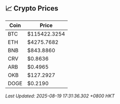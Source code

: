 ## 📈 Crypto Prices

| Coin | Price |
| ---- | ----- |
| BTC | $115422.3254 |
| ETH | $4275.7682 |
| BNB | $843.8860 |
| CRV | $0.8636 |
| ARB | $0.4965 |
| OKB | $127.2927 |
| DOGE | $0.2190 |

_Last Updated: 2025-08-19 17:31:36.302 +0800 HKT_